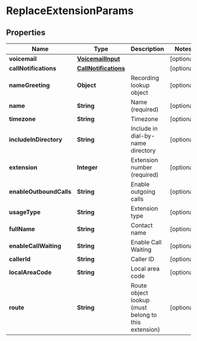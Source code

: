 
# ReplaceExtensionParams

## Properties
Name | Type | Description | Notes
------------ | ------------- | ------------- | -------------
**voicemail** | [**VoicemailInput**](VoicemailInput.md) |  |  [optional]
**callNotifications** | [**CallNotifications**](CallNotifications.md) |  |  [optional]
**nameGreeting** | **Object** | Recording lookup object |  [optional]
**name** | **String** | Name (required) |  [optional]
**timezone** | **String** | Timezone |  [optional]
**includeInDirectory** | **String** | Include in dial-by-name directory |  [optional]
**extension** | **Integer** | Extension number (required) |  [optional]
**enableOutboundCalls** | **String** | Enable outgoing calls |  [optional]
**usageType** | **String** | Extension type |  [optional]
**fullName** | **String** | Contact name |  [optional]
**enableCallWaiting** | **String** | Enable Call Waiting |  [optional]
**callerId** | **String** | Caller ID |  [optional]
**localAreaCode** | **String** | Local area code |  [optional]
**route** | **String** | Route object lookup (must belong to this extension) |  [optional]



